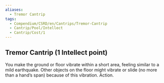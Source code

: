 ```yaml
---
aliases:
  - Tremor Cantrip
tags:
  - Compendium/CSRD/en/Cantrips/Tremor-Cantrip
  - Cantrip/Pool/Intellect
  - Cantrip/Cost/1
---
```

  
## Tremor Cantrip  (1 Intellect point)  
You make the ground or floor vibrate within a short area, feeling similar to a mild earthquake. Other objects on the floor might vibrate or slide (no more than a hand’s span) because of this vibration. Action.    
  
  
  
